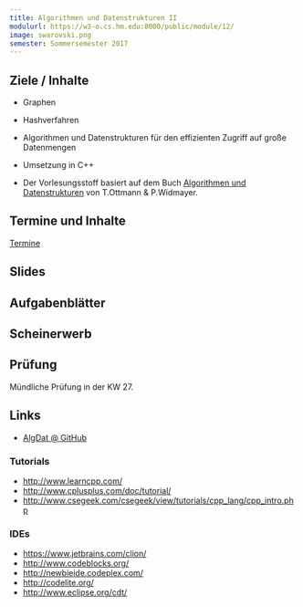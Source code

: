 ```yaml
---
title: Algorithmen und Datenstrukturen II
modulurl: https://w3-o.cs.hm.edu:8000/public/module/12/
image: swarovski.png
semester: Sommersemester 2017
---
```


<div class="row">
<div class="span6">

## Ziele / Inhalte

-   Graphen
-   Hashverfahren
-   Algorithmen und Datenstrukturen für den effizienten Zugriff auf große Datenmengen
-   Umsetzung in C++

-   Der Vorlesungsstoff basiert auf dem Buch [Algorithmen und Datenstrukturen](http://link.springer.com/book/10.1007/978-3-8274-2804-2/page/1) von T.Ottmann & P.Widmayer.

## Termine und Inhalte

[Termine](https://www.evernote.com/l/AEHJnrCnddxG15LQ_Vcpm6ODgKywIBIFpAg)

<!--
Treffpunkt ist immer der Vorlesungsraum R1.006.

Die Praktikumsgruppen arbeiten parallel in den Räumen R1.009 und R1.010A.

Die Veranstaltung umfasst 60 Präsenzstunden Vorlesung & Praktikum.
Diese teilen sich folgendermaßen auf:

- 25.07. 10:00 - 17:30 (Mittagspause 13:15 - 14:15)
- 26.07. 09:00 - 16:30 (Mittagspause 12:15 - 13:15)
- 27.07. 09:00 - 16:30 (Mittagspause 12:15 - 13:15)
- 28.07. 09:00 - 12:30 (keine Mittagspause)
- 01.08. 10:00 - 17:30 (Mittagspause 13:15 - 14:15)
- 02.08. 09:00 - 16:30 (Mittagspause 12:15 - 13:15)
- 03.08. 09:00 - 16:30 (Mittagspause 12:15 - 13:15)
- 04.08. 09:00 - 14:00 (keine Mittagspause)
-->

## Slides

<!--
-   Hashverfahren
    ([Slides](https://dl.dropboxusercontent.com/u/13563262/lectures/algdatii/presentation/01_Hashverfahren.html),
    [HTML](https://dl.dropboxusercontent.com/u/13563262/lectures/algdatii/html/01_Hashverfahren.html))
-   Graphenalgorithmen
    ([Slides](https://dl.dropboxusercontent.com/u/13563262/lectures/algdatii/presentation/02_Graphenalgorithmen.html),
    [HTML](https://dl.dropboxusercontent.com/u/13563262/lectures/algdatii/html/02_Graphenalgorithmen.html))
-   Suchen in Texten
    ([Slides](https://dl.dropboxusercontent.com/u/13563262/lectures/algdatii/presentation/03_SuchenInTexten.html),
    [HTML](https://dl.dropboxusercontent.com/u/13563262/lectures/algdatii/html/03_SuchenInTexten.html))
-->

## Aufgabenblätter

<!--
-   Blatt 1 ([HTML](https://dl.dropboxusercontent.com/u/13563262/lectures/algdatii/html/Blatt01.html),
             [PDF](https://dl.dropboxusercontent.com/u/13563262/lectures/algdatii/pdf/Blatt01.pdf))
-   Blatt 2 ([HTML](https://dl.dropboxusercontent.com/u/13563262/lectures/algdatii/html/Blatt02.html),
             [PDF](https://dl.dropboxusercontent.com/u/13563262/lectures/algdatii/pdf/Blatt02.pdf))
-->

</div>
<div class="span6">

## Scheinerwerb

<!-- Erfolgreiche Bearbeitung des Aufgabenblatt 2. -->

## Prüfung

Mündliche Prüfung in der KW 27.

## Links

-   [AlgDat @ GitHub](https://github.com/algdat)
<!-- -   [Praktikums-Themen](https://github.com/algdat/algdatII-Praktikum/wiki/Themen) -->

### Tutorials

-   <http://www.learncpp.com/>
-   <http://www.cplusplus.com/doc/tutorial/>
-   <http://www.csegeek.com/csegeek/view/tutorials/cpp_lang/cpp_intro.php>

### IDEs

-   <https://www.jetbrains.com/clion/>
-   <http://www.codeblocks.org/>
-   <http://newbieide.codeplex.com/>
-   <http://codelite.org/>
-   <http://www.eclipse.org/cdt/>

</div>
</div>
